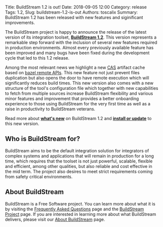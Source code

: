 Title: BuildStream 1.2 is out!
Date: 2018-09-05 12:00
Category: release
Tags: 1.2,
Slug: buildstream-1.2-is-out
Authors: toscalix
Summary: BuildStream 1.2 has been released with new features and siginificant improvements.

The BuildStream project is happy to announce the release of the latest version of its integration toolset, **[BuildStream 1.2]({filename}../pages/releases.md)**. This version represents a remarkable step forward with the inclusion of several new features required in production environments. Almost every previously available feature has been improved and many bugs have been fixed during the development cycle that led to this 1.2 release.

Among the most relevant news we highlight a new [CAS] artifact cache based on [bazel remote APIs]. This new feature not just prevent files duplication but also opens the door to have remote execution which will significantly reduces build times. This new version also comes with a new structure of the tool's configuration file which together with new capabilities to fetch from multiple sources increase BuildStream flexibility and various minor features and improvement that provides a better onboarding experience to those using BuildStream for the very first time as well as a raise in productivity to BuildStream veterans.

Read more about **[what's new]({filename}../pages/feature_page.md)** on BuildStream 1.2 and **[install or update]({filename}../pages/source_installation.md#install_pypi)** to this new version.

## Who is BuildStream for?

BuildStream aims to be the default integration solution for integrators of complex systems and applications that will remain in production for a long time, which requires that the toolset is not just powerful, scalable, flexible and efficient, among other qualities, but also reliable and cost effective in the mid term. The project also desires to meet strict requirements coming from safety critical environments.

## About BuildStream

BuildStream is a Free Software project. You can learn more about what it is by visiting the [Frequently Asked Questions]({filename}../pages/faq.md) page and the [BuildStream Project]({filename}../pages/community.md) page. If you are interested in learning more about what BuildStream delivers, please visit our [About BuildStream]({filename}../pages/about.md) page.


[CAS]: https://en.wikipedia.org/wiki/Content-addressable_storage
[bazel remote APIs]: https://github.com/bazelbuild/remote-apis


